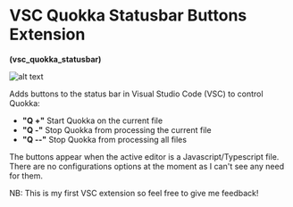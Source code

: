 # VSC Quokka Statusbar Buttons Extension

**(vsc_quokka_statusbar)**

![alt text](https://github.com/sketchbuch/vsc_quokka_statusbar/blob/master/docs/images/screenshot.png 'VSC Quokka Statusbar Buttons Extension')

Adds buttons to the status bar in Visual Studio Code (VSC) to control Quokka:

- **"Q +"** Start Quokka on the current file
- **"Q -"** Stop Quokka from processing the current file
- **"Q --"** Stop Quokka from processing all files

The buttons appear when the active editor is a Javascript/Typescript file. There are no configurations options at the moment as I can't see any need for them.

NB: This is my first VSC extension so feel free to give me feedback!
